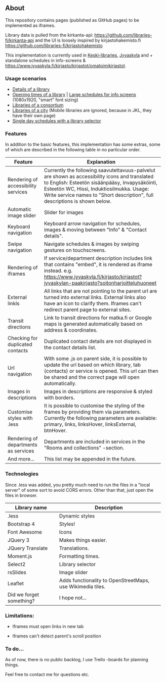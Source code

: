 ## **About**

This repository contains pages (published as GitHub pages) to be implemented as iframes.

Library data is pulled from the kirkanta-api: https://github.com/libraries-fi/kirkanta-api and the UI is loosely inspired by kirjastohakemisto.fi https://github.com/libraries-fi/kirjastohakemisto

This implementation is currently used in [Keski-libraries,](https://www.keskikirjastot.fi/web/arena)  [Jyvaskyla](https://www.jyvaskyla.fi/kirjasto/kirjastot ) and + standalone schedules in info-screens & https://www.jyvaskyla.fi/kirjasto/kirjastot/omatoimikirjastot.

### **Usage scenarios**

- [Details of a library](https://olli-suutari-jkl.github.io/jyvaskyla.fi.kirjasto/pages/examples/library-example.html)
- [Opening times of a library](https://olli-suutari-jkl.github.io/jyvaskyla.fi.kirjasto/pages/examples/schedule-example.html) | [Large schedules for info screens](https://olli-suutari-jkl.github.io/jyvaskyla.fi.kirjasto/pages/schedule.html?lib=85160&lang=fi&large=true) (1080x1920, "smart" font sizing)
- [Libraries of a consortium](https://olli-suutari-jkl.github.io/jyvaskyla.fi.kirjasto/pages/examples/consortium-example.html)
- [Libraries of a city](https://olli-suutari-jkl.github.io/jyvaskyla.fi.kirjasto/pages/examples/city-example.html?jyvaskylan-paakirjasto) (Mobile libraries are ignored, because in JKL, they have their own page)
- [Single day schedules with a library selector](https://olli-suutari-jkl.github.io/jyvaskyla.fi.kirjasto/pages/examples/home-example.html)

### **Features**

In addition to the basic features, this implementation has some extras, some of which are described in the following table in no particular order.

| Feature                              | Explanation                                                  |
| ------------------------------------ | ------------------------------------------------------------ |
| Rendering of accessibility services  | Currently the following saavutettavuus-palvelut are shown as accessibility icons and translated to English: Esteetön sisäänpääsy, Invapysäköinti, Esteetön WC, Hissi, Induktiosilmukka. Usage: Write service names to "Short description", full descriptions is shown below. |
| Automatic image slider               | Slider for images                                            |
| Keyboard navigation                  | Keyboard arrow navigation for schedules, images & moving between "Info" & "Contact details". |
| Swipe navigation                     | Navigate schedules & images by swiping gestures on touchscreens. |
| Rendering of iframes                 | If service/department description includes link that contains "embed", it is rendered as iframe instead. e.g. https://www.jyvaskyla.fi/kirjasto/kirjastot?jyvaskylan-paakirjasto?soitonharjoitteluhuoneet |
| External linkls                      | All links that are not pointing to the parent url are turned into external links. External links also have an icon to clarify them.  Iframes can't redirect parent page to external sites. |
| Transit directions                   | Link to transit directions for matka.fi or Google maps is generated automatically based on address & coordinates. |
| Checking for duplicated contacts     | Duplicated contact details are not displayed in the contact details list. |
| Url navigation                       | With some .js on parent side, it is possible to update the url based on which library, tab (contacts) or service is opened. This url can then be shared and the correct page will open automatically. |
| Images in descriptions               | Images in descriptions are responsive & styled with borders. |
| Customise styles with .less          | It is possible to customise the styling of the frames by providing them via parameters.<br />Currently the following parameters are available: primary, links, linksHover, linksExternal, btnHover. |
| Rendering of departments as services | Departments are included in services in the "Rooms and collections" -section. |
| And more...                          | This list may be appended in the future.                     |

### Technologies

Since .less was added, you pretty much need to run the files in a "local server" of some sort to avoid CORS errors. Other than that, just open the files in browser.

| Library name             | Description                                                |
| ------------------------ | ---------------------------------------------------------- |
| .less                    | Dynamic styles                                             |
| Bootstrap 4              | Styles!                                                    |
| Font Awesome             | Icons                                                      |
| JQuery 3                 | Makes things easier.                                       |
| JQuery Translate         | Translations.                                              |
| Moment.js                | Formatting times.                                          |
| Select2                  | Library selector                                           |
| rsSlides                 | Image slider                                               |
| Leaflet                  | Adds functionality to OpenStreetMaps, use Wikimedia tiles. |
| Did we forget something? | I hope not...                                              |



### **Limitations:**  

- Iframes must open links in new tab

- Iframes can't detect parent's scroll position

  

### To do...

As of now, there is no public backlog, I use Trello -boards for planning things.

Feel free to contact me for questions etc.